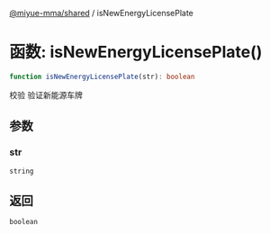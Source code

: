 [@miyue-mma/shared](../index.md) / isNewEnergyLicensePlate

# 函数: isNewEnergyLicensePlate()

```ts
function isNewEnergyLicensePlate(str): boolean
```

校验 验证新能源车牌

## 参数

### str

`string`

## 返回

`boolean`

